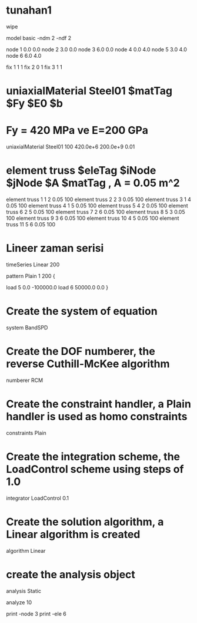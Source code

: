 # tunahan1
wipe

model basic -ndm 2 -ndf 2

node 1 0.0 0.0
node 2 3.0 0.0
node 3 6.0 0.0
node 4 0.0 4.0
node 5 3.0 4.0
node 6 6.0 4.0


fix 1 1 1
fix 2 0 1
fix 3 1 1

# uniaxialMaterial Steel01 $matTag $Fy $E0 $b
# Fy = 420 MPa ve E=200 GPa
uniaxialMaterial Steel01 100 420.0e+6 200.0e+9 0.01


# element truss $eleTag $iNode $jNode $A $matTag , A = 0.05 m^2
element truss 1 1 2 0.05 100
element truss 2 2 3 0.05 100
element truss 3 1 4 0.05 100
element truss 4 1 5 0.05 100
element truss 5 4 2 0.05 100
element truss 6 2 5 0.05 100
element truss 7 2 6 0.05 100
element truss 8 5 3 0.05 100
element truss 9 3 6 0.05 100
element truss 10 4 5 0.05 100
element truss 11 5 6 0.05 100

# Lineer zaman serisi
timeSeries Linear 200

pattern Plain 1 200 {

load 5 0.0 -100000.0
load 6 50000.0 0.0
}

# Create the system of equation
system BandSPD
    
# Create the DOF numberer, the reverse Cuthill-McKee algorithm
numberer RCM
    
# Create the constraint handler, a Plain handler is used as homo constraints
constraints Plain

# Create the integration scheme, the LoadControl scheme using steps of 1.0
integrator LoadControl 0.1

# Create the solution algorithm, a Linear algorithm is created
algorithm Linear

# create the analysis object 
analysis Static 

analyze 10

print -node 3
print -ele 6
